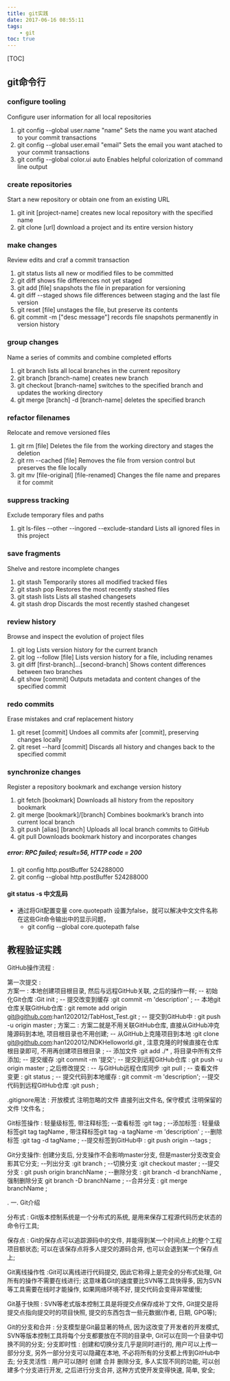```yaml
---
title: git实践
date: 2017-06-16 08:55:11
tags:
    - git
toc: true
---
```


[TOC]

## git命令行
### configure tooling
Configure user information for all local repositories
1. git config --global user.name "name"     Sets the name you want atached to your commit transactions
2. git config --global user.email "email"       Sets the email you want atached to your commit transactions
3. git config --global color.ui auto            Enables helpful colorization of command line output

### create repositories
Start a new repository or obtain one from an existing URL
1. git init [project-name]          creates new local repository with the specified name
2. git clone [url]                  download a project and its entire version history

### make changes
Review edits and craf a commit transaction
1. git status               lists all new or modified files to be committed
2. git diff                 shows file differences not yet staged
3. git add [file]           snapshots the file in preparation for versioning
4. git diff --staged        shows file differences between staging and the last file version
5. git reset [file]                     unstages the file, but preserve its contents
6. git commit -m ["desc message"]       records file snapshots permanently in version history

### group changes
Name a series of commits and combine completed efforts
1. git branch       lists all local branches in the current repository
2. git branch [branch-name]     creates new branch
3. git checkout [branch-name]   switches to the specified branch and updates the working directory
4. git merge [branch] -d [branch-name]      deletes the specified branch

### refactor filenames
Relocate and remove versioned files
1. git rm [file]                            Deletes the file from the working directory and stages the deletion
2. git rm --cached [file]                   Removes the file from version control but preserves the file locally
3. git mv [file-original] [file-renamed]    Changes the file name and prepares it for commit

### suppress tracking
Exclude temporary files and paths
1. git ls-files --other --ingored --exclude-standard   Lists all ignored files in this project 

### save fragments
Shelve and restore incomplete changes
1. git stash            Temporarily stores all modified tracked files
2. git stash pop        Restores the most recently stashed files
3. git stash lists      Lists all stashed changesets
4. git stash drop       Discards the most recently stashed changeset      

### review history
Browse and inspect the evolution of project files
1. git log                                      Lists version history for the current branch
2. git log --follow [file]                      Lists version history for a file, including renames  
3. git diff [first-branch]...[second-branch]    Shows content differences between two branches
4. git show [commit]                            Outputs metadata and content changes of the specified commit

### redo commits
Erase mistakes and craf replacement history
1. git reset [commit]               Undoes all commits afer [commit], preserving changes locally
2. git reset --hard [commit]        Discards all history and changes back to the specified commit 

### synchronize changes
Register a repository bookmark and exchange version history
1. git fetch [bookmark]             Downloads all history from the repository bookmark
2. git merge [bookmark]/[branch]    Combines bookmark’s branch into current local branch
3. git push [alias] [branch]        Uploads all local branch commits to GitHub
4. git pull                         Downloads bookmark history and incorporates changes



##### error: RPC failed; result=56, HTTP code = 200
1. git config http.postBuffer 524288000
2. git config --global http.postBuffer 524288000

#### git status -s 中文乱码
- 通过将Git配置变量 core.quotepath 设置为false，就可以解决中文文件名称在这些Git命令输出中的显示问题，
	+ git config --global core.quotepath false


## 教程验证实践

GitHub操作流程 :

第一次提交 :  
方案一 : 本地创建项目根目录, 然后与远程GitHub关联, 之后的操作一样;
-- 初始化Git仓库 :Git init ;
-- 提交改变到缓存 :git commit -m 'description' ;
-- 本地git仓库关联GitHub仓库 : git remote add origin git@github.com:han1202012/TabHost_Test.git ;
-- 提交到GitHub中 : git push -u origin master ;
方案二 : 方案二就是不用关联GitHub仓库, 直接从GitHub冲克隆源码到本地, 项目根目录也不用创建;
-- 从GitHub上克隆项目到本地 :git clone git@github.com:han1202012/NDKHelloworld.git , 注意克隆的时候直接在仓库根目录即可, 不用再创建项目根目录 ;
-- 添加文件 :git add ./* , 将目录中所有文件添加;
-- 提交缓存 :git commit -m '提交';
-- 提交到远程GitHub仓库 : git push -u origin master ;
之后修改提交 : 
-- 与GitHub远程仓库同步 :git pull ;
-- 查看文件变更 : git status ;
-- 提交代码到本地缓存 : git commit -m 'description';
--提交代码到远程GitHub仓库 :git push ;

.gitignore用法 : 开放模式 注明忽略的文件 直接列出文件名, 保守模式 注明保留的文件 !文件名 ;

Git标签操作 : 轻量级标签, 带注释标签;
--查看标签 :git tag ;
--添加标签 : 轻量级标签git tag tagName , 带注释标签git tag -a tagName -m 'description' ;
--删除标签 :git tag -d tagName ;
--提交标签到GitHub中 : git push origin --tags ;

Git分支操作: 创建分支后, 分支操作不会影响master分支, 但是master分支改变会影其它分支;
--列出分支 :git branch ;
--切换分支 :git checkout master ;
--提交分支 : git push origin branchName ;
--删除分支 : git branch -d branchName , 强制删除分支 git branch -D branchName ;
--合并分支 : git merge branchName ;

.
一. Git介绍

分布式 : Git版本控制系统是一个分布式的系统, 是用来保存工程源代码历史状态的命令行工具;

保存点 : Git的保存点可以追踪源码中的文件, 并能得到某一个时间点上的整个工程项目额状态; 可以在该保存点将多人提交的源码合并, 也可以会退到某一个保存点上;

Git离线操作性 :Git可以离线进行代码提交, 因此它称得上是完全的分布式处理, Git所有的操作不需要在线进行; 这意味着Git的速度要比SVN等工具快得多,  因为SVN等工具需要在线时才能操作, 如果网络环境不好, 提交代码会变得非常缓慢; 

Git基于快照 : SVN等老式版本控制工具是将提交点保存成补丁文件, Git提交是将提交点指向提交时的项目快照, 提交的东西包含一些元数据(作者, 日期, GPG等);

Git的分支和合并 : 分支模型是Git最显著的特点, 因为这改变了开发者的开发模式, SVN等版本控制工具将每个分支都要放在不同的目录中, Git可以在同一个目录中切换不同的分支;
分支即时性 : 创建和切换分支几乎是同时进行的, 用户可以上传一部分分支, 另外一部分分支可以隐藏在本地, 不必将所有的分支都上传到GitHub中去;
分支灵活性 : 用户可以随时 创建 合并 删除分支, 多人实现不同的功能, 可以创建多个分支进行开发, 之后进行分支合并, 这种方式使开发变得快速, 简单, 安全;

